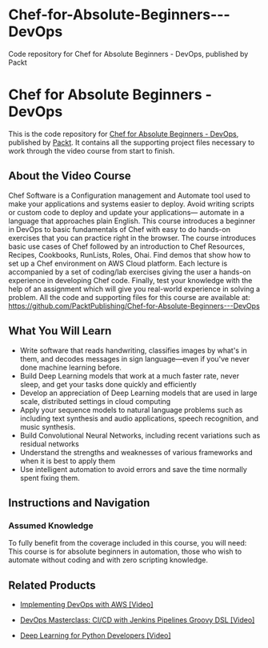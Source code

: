


# Chef-for-Absolute-Beginners---DevOps
Code repository for Chef for Absolute Beginners - DevOps, published by Packt
# Chef for Absolute Beginners - DevOps
This is the code repository for [Chef for Absolute Beginners - DevOps](https://www.packtpub.com/big-data-and-business-intelligence/deep-learning-python-developers-video?utm_source=github&utm_medium=repository&utm_campaign=9781788993883), published by [Packt](https://www.packtpub.com/?utm_source=github). It contains all the supporting project files necessary to work through the video course from start to finish.
## About the Video Course
Chef Software is a Configuration management and Automate tool used to make your applications and systems easier to deploy. Avoid writing scripts or custom code to deploy and update your applications— automate in a language that approaches plain English.
This course introduces a beginner in DevOps to basic fundamentals of Chef with easy to do hands-on exercises that you can practice right in the browser. The course introduces basic use cases of Chef followed by an introduction to Chef Resources, Recipes, Cookbooks, RunLists, Roles, Ohai. Find demos that show how to set up a Chef environment on AWS Cloud platform. Each lecture is accompanied by a set of coding/lab exercises giving the user a hands-on experience in developing Chef code. Finally, test your knowledge with the help of an assignment which will give you real-world experience in solving a problem.
All the code and supporting files for this course are available at: https://github.com/PacktPublishing/Chef-for-Absolute-Beginners---DevOps

<H2>What You Will Learn</H2>
<DIV class=book-info-will-learn-text>
<UL>
<LI>Write software that reads handwriting, classifies images by what's in them, and decodes messages in sign language—even if you've never done machine learning before. 
<LI>Build Deep Learning models that work at a much faster rate, never sleep, and get your tasks done quickly and efficiently 
<LI>Develop an appreciation of Deep Learning models that are used in large scale<SPAN style="BACKGROUND-COLOR: transparent">, distributed settings in cloud computing</SPAN> 
<LI>Apply your sequence models to natural language problems such as including text synthesis and audio applications, speech recognition, and music synthesis.&nbsp; 
<LI>Build Convolutional Neural Networks, including recent variations such as residual networks 
<LI>Understand the strengths and weaknesses of various frameworks and when it is best to apply them 
<LI>Use intelligent automation to avoid errors and save the time normally spent fixing them. </LI></UL></DIV>

## Instructions and Navigation
### Assumed Knowledge
To fully benefit from the coverage included in this course, you will need:<br/>
This course is for absolute beginners in automation, those who wish to automate without coding and with zero scripting knowledge.

## Related Products
* [Implementing DevOps with AWS [Video]](https://www.packtpub.com/big-data-and-business-intelligence/deep-learning-python-developers-video?utm_source=github&utm_medium=repository&utm_campaign=9781788993883)

* [DevOps Masterclass: CI/CD with Jenkins Pipelines Groovy DSL [Video]](https://www.packtpub.com/big-data-and-business-intelligence/deep-learning-python-developers-video?utm_source=github&utm_medium=repository&utm_campaign=9781788993883)

* [Deep Learning for Python Developers [Video]](https://www.packtpub.com/big-data-and-business-intelligence/deep-learning-python-developers-video?utm_source=github&utm_medium=repository&utm_campaign=9781788993883)

